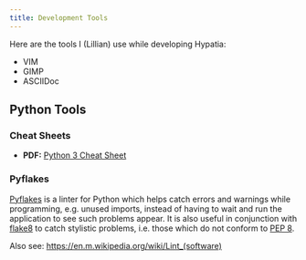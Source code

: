 ```yaml
---
title: Development Tools
---
```


Here are the tools I (Lillian) use while developing Hypatia:

  * VIM
  * GIMP
  * ASCIIDoc

## Python Tools

### Cheat Sheets

- **PDF:** [Python 3 Cheat Sheet](https://perso.limsi.fr/pointal/_media/python:cours:mementopython3-english.pdf)

### Pyflakes

[Pyflakes](https://pypi.python.org/pypi/pyflakes) is a linter for Python which helps catch errors and warnings while programming, e.g. unused imports, instead of having to wait and run the application to see such problems appear.  It is also useful in conjunction with [flake8](https://pypi.python.org/pypi/flake8) to catch stylistic problems, i.e. those which do not conform to [PEP 8](https://www.python.org/dev/peps/pep-0008/).

Also see: https://en.m.wikipedia.org/wiki/Lint_(software)
